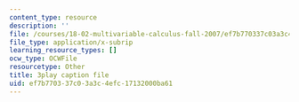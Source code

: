 ```yaml
---
content_type: resource
description: ''
file: /courses/18-02-multivariable-calculus-fall-2007/ef7b770337c03a3c4efc17132000ba61_wu8kXZSAp20.srt
file_type: application/x-subrip
learning_resource_types: []
ocw_type: OCWFile
resourcetype: Other
title: 3play caption file
uid: ef7b7703-37c0-3a3c-4efc-17132000ba61
---
```

